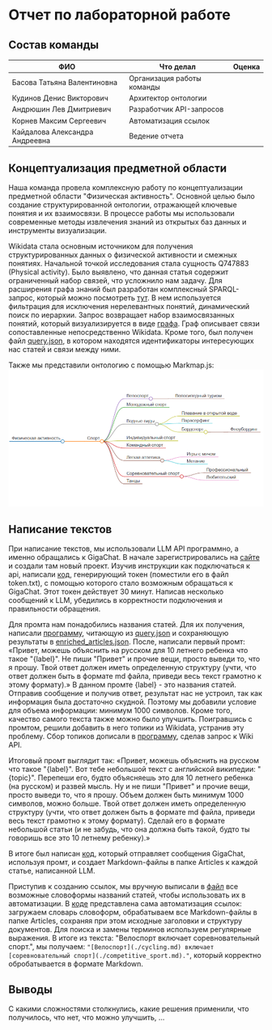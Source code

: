 # Отчет по лабораторной работе

## Состав команды

| ФИО         | Что делал           | Оценка |
|-------------|----------------|--------|
| Басова Татьяна Валентиновна         | Организация работы команды |      |
| Кудинов Денис Викторович         | Архитектор онтологии | |
| Андрюшин Лев Дмитриевич         | Разработчик API-запросов |  |
| Корнев Максим Сергеевич        | Автоматизация ссылок | |
|Кайдалова Александра Андреевна| Ведение отчета | |

## Концептуализация предметной области

Наша команда провела комплексную работу по концептуализации предметной области "Физическая активность". Основной целью было создание структурированной онтологии, отражающей ключевые понятия и их взаимосвязи. В процессе работы мы использовали современные методы извлечения знаний из открытых баз данных и инструменты визуализации.  

Wikidata стала основным источником для получения структурированных данных о физической активности и смежных понятиях. Начальной точкой исследования стала сущность Q747883 (Physical activity). Было выявлено, что данная статья содержит ограниченный набор связей, что усложнило нам задачу. Для расширения графа знаний был разработан комплексный SPARQL-запрос, который можно посмотреть [тут](./spakql.sql). В нем используется фильтрация для исключения нерелевантных понятий, динамический поиск по иерархии. Запрос возвращает набор взаимосвязанных понятий, который визуализируется в виде [графа](./graph.png). Граф описывает связи сопоставленные непосредственно Wikidata. Кроме того, был получен файл [query.json](./query.json), в котором находятся идентификаторы интересующих нас статей и связи между ними.  

Также мы представили онтологию с помощью Markmap.js:  
![Онтология](./graph_markmap.png)  

## Написание текстов

При написание текстов, мы использовали LLM API программно, а именно обращались к GigaChat. В начале зарегистрировались на [сайте](https://developers.sber.ru/) и создали там новый проект. Изучив инструкции как подключаться к api, написали [код](./cod/AI_key.py), генерирующий токен (поместили его в файл token.txt), с помощью которого стало возможным обращаться к GigaChat. Этот токен действует 30 минут. Написав несколько сообщений к LLM, убедились в корректности подключения и правильности обращения.  

Для промта нам понадобились названия статей. Для их получения, написали [программу](./unique.py), читающую из [query.json](./query.json) и сохраняющую результаты в [enriched_articles.json](./enriched_articles.json). После, написали первый промт: «Привет, можешь объяснить на русском для 10 летнего ребенка что такое "{label}". Не пиши "Привет" и прочие вещи, просто выведи то, что я прошу. Твой ответ должен иметь определенную структуру (учти, что ответ должен быть в формате md файла, приведи весь текст грамотно к этому формату).» В данном промте {label} - это названия статей. Отправив сообщение и получив ответ, результат нас не устроил, так как информация была достаточно скудной. Поэтому мы добавили условие для объема информации: минимум 1000 символов. Кроме того, качество самого текста также можно было улучшить. Поигравшись с промтом, решили добавить в него топики из Wikidata, устранив эту проблему. Сбор топиков дописали в [программу](./unique.py), сделав запрос к Wiki API.  

Итоговый промт выглядит так: «Привет, можешь объяснить на русском что такое "{label}". Вот тебе небольшой текст с английской википедии: "{topic}". Перепеши его, будто объясняешь это для 10 летнего ребенка (на русском) и развей мысль. Ну и не пиши "Привет" и прочие вещи, просто выведи то, что я прошу. Объем должен быть минимум 1000 символов, можно больше. Твой ответ должен иметь определенную структуру (учти, что ответ должен быть в формате md файла, приведи весь текст грамотно к этому формату). Сделай его в формате небольшой статьи (и не забудь, что она должна быть такой, будто ты говоришь все это 10 летнему ребенку).»  

В итоге был написан [код](./cod/main.py), который отправляет сообщения GigaChat, используя промт, и создает Markdown-файлы в папке Articles к каждой статье, написанной LLM.

Приступив к созданию ссылок, мы вручную выписали в [файл](./cod/topics.json) все возможные словоформы названий статей, чтобы использовать их в автоматизации. В [коде](./cod/links.py) представлена сама автоматизация ссылок: загружаем словарь словоформ, обрабатываем все Markdown-файлы в папке Articles, сохраняя при этом исходные заголовки и структуру документов.  Для поиска и замены терминов используем регулярные выражения. В итоге из текста: "Велоспорт включает соревновательный спорт.", мы получаем: `"[Велоспорт](./cycling.md) включает [соревновательный спорт](./competitive_sport.md)."`, который корректно обробатывается в формате Markdown.

## Выводы

С какими сложностями столкнулись, какие решения применили, что получилось, что нет, что можно улучшить, ...
